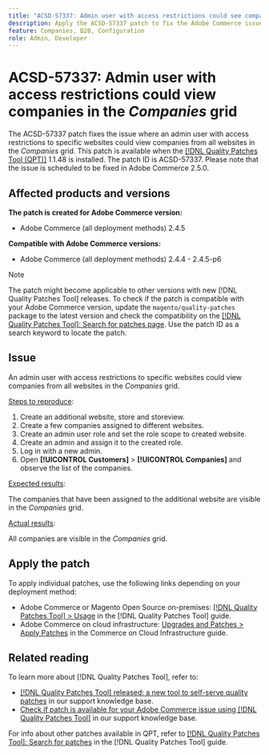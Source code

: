 ```yaml
---
title: "ACSD-57337: Admin user with access restrictions could see companies"
description: Apply the ACSD-57337 patch to fix the Adobe Commerce issue where an admin user with access restrictions to specific websites could view companies from all websites in the *Companies* grid.
feature: Companies, B2B, Configuration
role: Admin, Developer
---
```

# ACSD-57337: Admin user with access restrictions could view companies in the *Companies* grid

The ACSD-57337 patch fixes the issue where an admin user with access restrictions to specific websites could view companies from all websites in the *Companies* grid. This patch is available when the [[!DNL Quality Patches Tool (QPT)]](/help/announcements/adobe-commerce-announcements/magento-quality-patches-released-new-tool-to-self-serve-quality-patches.md) 1.1.48 is installed. The patch ID is ACSD-57337. Please note that the issue is scheduled to be fixed in Adobe Commerce 2.5.0.

## Affected products and versions

**The patch is created for Adobe Commerce version:**

* Adobe Commerce (all deployment methods) 2.4.5

**Compatible with Adobe Commerce versions:**

* Adobe Commerce (all deployment methods) 2.4.4 - 2.4.5-p6

>[!NOTE]
>
>The patch might become applicable to other versions with new [!DNL Quality Patches Tool] releases. To check if the patch is compatible with your Adobe Commerce version, update the `magento/quality-patches` package to the latest version and check the compatibility on the [[!DNL Quality Patches Tool]: Search for patches page](https://experienceleague.adobe.com/tools/commerce-quality-patches/index.html). Use the patch ID as a search keyword to locate the patch.

## Issue

An admin user with access restrictions to specific websites could view companies from all websites in the *Companies* grid.

<u>Steps to reproduce</u>:

1. Create an additional website, store and storeview.
1. Create a few companies assigned to different websites.
1. Create an admin user role and set the role scope to created website.
1. Create an admin and assign it to the created role.
1. Log in with a new admin.
1. Open **[!UICONTROL Customers]** > **[!UICONTROL Companies]** and observe the list of the companies.

<u>Expected results</u>:

The companies that have been assigned to the additional website are visible in the *Companies* grid.

<u>Actual results</u>:

All companies are visible in the *Companies* grid.

## Apply the patch

To apply individual patches, use the following links depending on your deployment method:

* Adobe Commerce or Magento Open Source on-premises: [[!DNL Quality Patches Tool] > Usage](https://experienceleague.adobe.com/docs/commerce-operations/tools/quality-patches-tool/usage.html) in the [!DNL Quality Patches Tool] guide.
* Adobe Commerce on cloud infrastructure: [Upgrades and Patches > Apply Patches](https://experienceleague.adobe.com/docs/commerce-cloud-service/user-guide/develop/upgrade/apply-patches.html) in the Commerce on Cloud Infrastructure guide.

## Related reading

To learn more about [!DNL Quality Patches Tool], refer to:

* [[!DNL Quality Patches Tool] released: a new tool to self-serve quality patches](/help/announcements/adobe-commerce-announcements/magento-quality-patches-released-new-tool-to-self-serve-quality-patches.md) in our support knowledge base.
* [Check if patch is available for your Adobe Commerce issue using [!DNL Quality Patches Tool]](/help/support-tools/patches-available-in-qpt-tool/check-patch-for-magento-issue-with-magento-quality-patches.md) in our support knowledge base.

For info about other patches available in QPT, refer to [[!DNL Quality Patches Tool]: Search for patches](https://experienceleague.adobe.com/tools/commerce-quality-patches/index.html) in the [!DNL Quality Patches Tool] guide.